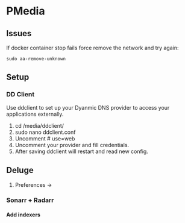 # PMedia

## Issues

If docker container stop fails force remove the network and try again:
```
sudo aa-remove-unknown
```

## Setup

### DD Client

Use ddclient to set up your Dyanmic DNS provider to access your applications externally.
1. cd /media/ddclient/
2. sudo nano ddclient.conf
3. Uncomment # use=web
4. Uncomment your provider and fill credentials.
5. After saving ddclient will restart and read new config.

## Deluge

1. Preferences -> 


### Sonarr + Radarr
#### Add indexers
